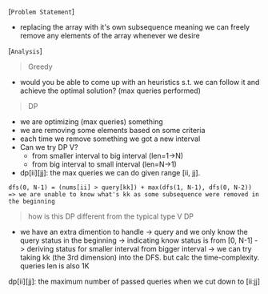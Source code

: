 [`Problem Statement`]  
* replacing the array with it's own subsequence meaning we can freely remove any elements of the array whenever we desire

[`Analysis`]  
> Greedy  
* would you be able to come up with an heuristics s.t. we can follow it and achieve the optimal solution? (max queries performed)

> DP
* we are optimizing (max queries) something
* we are removing some elements based on some criteria
* each time we remove something we got a new interval
* Can we try DP V?
  * from smaller interval to big interval (len=1->N)
  * from big interval to small interval (len=N->1)
* dp[ii][jj]: the max queries we can do given range [ii, jj].
```
dfs(0, N-1) = (nums[ii] > query[kk]) + max(dfs(1, N-1), dfs(0, N-2))  
=> we are unable to know what's kk as some subsequence were removed in the beginning
``` 

> how is this DP different from the typical type V DP
* we have an extra dimention to handle -> query and we only know the query status in the beginning 
-> indicating know status is from [0, N-1]
-> deriving status for smaller interval from bigger interval
-> we can try taking kk (the 3rd dimension) into the DFS. but calc the time-complexity.  queries len is also 1K

dp[ii][jj]: the maximum number of passed queries when we cut down to [ii:jj]